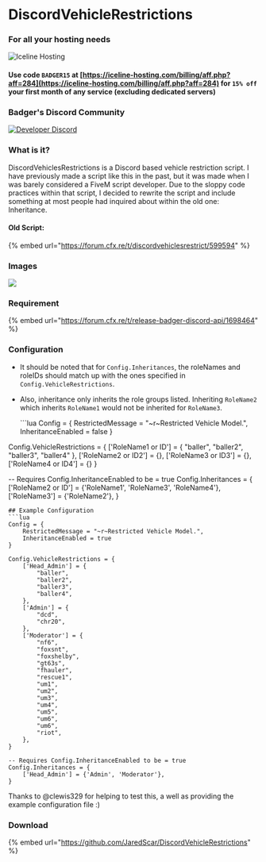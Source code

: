 # DiscordVehicleRestrictions

### For all your hosting needs

![Iceline Hosting](https://i.gyazo.com/24c65c27acc53ce0656cda7e7ed29230.gif)

#### Use code `BADGER15` at [https://iceline-hosting.com/billing/aff.php?aff=284](https://iceline-hosting.com/billing/aff.php?aff=284) for `15% off` your first month of any service \(excluding dedicated servers\)

### Badger's Discord Community

[![Developer Discord](https://discordapp.com/api/guilds/597445834153525298/widget.png?style=banner4)](https://discord.com/invite/WjB5VFz)

### What is it?

DiscordVehiclesRestrictions is a Discord based vehicle restriction script. I have previously made a script like this in the past, but it was made when I was barely considered a FiveM script developer. Due to the sloppy code practices within that script, I decided to rewrite the script and include something at most people had inquired about within the old one: Inheritance.

#### Old Script:

{% embed url="https://forum.cfx.re/t/discordvehiclesrestrict/599594" %}

### Images

![](https://i.gyazo.com/415c775a6cd94f194e22c9843778bdb0.gif)

### Requirement

{% embed url="https://forum.cfx.re/t/release-badger-discord-api/1698464" %}

### Configuration

* It should be noted that for `Config.Inheritances`, the roleNames and roleIDs should match up with the ones specified in `Config.VehicleRestrictions`.
* Also, inheritance only inherits the role groups listed. Inheriting `RoleName2` which inherits `RoleName1` would not be inherited for `RoleName3`.

  \`\`\`lua Config = { RestrictedMessage = "~r~Restricted Vehicle Model.", InheritanceEnabled = false }

Config.VehicleRestrictions = { \['RoleName1 or ID'\] = { "baller", "baller2", "baller3", "baller4" }, \['RoleName2 or ID2'\] = {}, \['RoleName3 or ID3'\] = {}, \['RoleName4 or ID4'\] = {} }

-- Requires Config.InheritanceEnabled to be = true Config.Inheritances = { \['RoleName2 or ID'\] = {'RoleName1', 'RoleName3', 'RoleName4'}, \['RoleName3'\] = {'RoleName2'}, }

```text
## Example Configuration
```lua
Config = {
    RestrictedMessage = "~r~Restricted Vehicle Model.",
    InheritanceEnabled = true
}

Config.VehicleRestrictions = {
    ['Head_Admin'] = {
        "baller",
        "baller2",
        "baller3",
        "baller4",
    },
    ['Admin'] = {
        "dcd",
        "chr20",
    },
    ['Moderator'] = {
        "nf6",
        "foxsnt",
        "foxshelby",
        "gt63s",
        "fhauler",
        "rescue1",
        "um1",
        "um2",
        "um3",
        "um4",
        "um5",
        "um6",
        "um6",
        "riot",
    },
}

-- Requires Config.InheritanceEnabled to be = true
Config.Inheritances = {
    ['Head_Admin'] = {'Admin', 'Moderator'},
}
```

Thanks to @clewis329 for helping to test this, a well as providing the example configuration file :\)

### Download

{% embed url="https://github.com/JaredScar/DiscordVehicleRestrictions" %}


